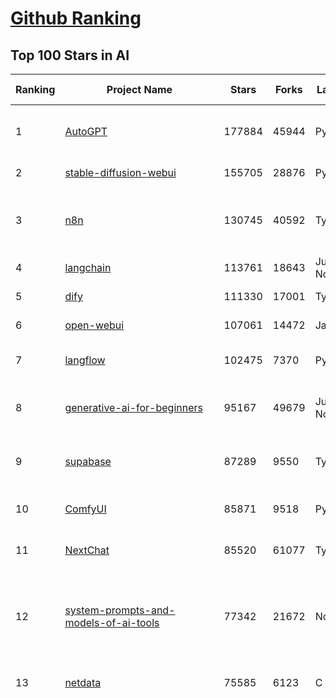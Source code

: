 [Github Ranking](../README.md)
==========

## Top 100 Stars in AI

| Ranking | Project Name | Stars | Forks | Language | Open Issues | Description | Last Commit |
| ------- | ------------ | ----- | ----- | -------- | ----------- | ----------- | ----------- |
| 1 | [AutoGPT](https://github.com/Significant-Gravitas/AutoGPT) | 177884 | 45944 | Python | 162 | AutoGPT is the vision of accessible AI for everyone, to use and to build on. Our mission is to provide the tools, so that you can focus on what matters. | 2025-08-19T03:35:21Z |
| 2 | [stable-diffusion-webui](https://github.com/AUTOMATIC1111/stable-diffusion-webui) | 155705 | 28876 | Python | 2362 | Stable Diffusion web UI | 2025-05-03T06:17:03Z |
| 3 | [n8n](https://github.com/n8n-io/n8n) | 130745 | 40592 | TypeScript | 611 | Fair-code workflow automation platform with native AI capabilities. Combine visual building with custom code, self-host or cloud, 400+ integrations. | 2025-08-19T02:00:31Z |
| 4 | [langchain](https://github.com/langchain-ai/langchain) | 113761 | 18643 | Jupyter Notebook | 207 | 🦜🔗 Build context-aware reasoning applications 🦜🔗 | 2025-08-19T03:30:18Z |
| 5 | [dify](https://github.com/langgenius/dify) | 111330 | 17001 | TypeScript | 688 | Production-ready platform for agentic workflow development. | 2025-08-19T03:28:53Z |
| 6 | [open-webui](https://github.com/open-webui/open-webui) | 107061 | 14472 | JavaScript | 192 | User-friendly AI Interface (Supports Ollama, OpenAI API, ...) | 2025-08-18T23:24:12Z |
| 7 | [langflow](https://github.com/langflow-ai/langflow) | 102475 | 7370 | Python | 429 | Langflow is a powerful tool for building and deploying AI-powered agents and workflows. | 2025-08-19T00:29:28Z |
| 8 | [generative-ai-for-beginners](https://github.com/microsoft/generative-ai-for-beginners) | 95167 | 49679 | Jupyter Notebook | 11 | 21 Lessons, Get Started Building with Generative AI  🔗 https://microsoft.github.io/generative-ai-for-beginners/ | 2025-08-18T05:10:39Z |
| 9 | [supabase](https://github.com/supabase/supabase) | 87289 | 9550 | TypeScript | 245 | The Postgres development platform. Supabase gives you a dedicated Postgres database to build your web, mobile, and AI applications. | 2025-08-19T03:30:41Z |
| 10 | [ComfyUI](https://github.com/comfyanonymous/ComfyUI) | 85871 | 9518 | Python | 2493 | The most powerful and modular diffusion model GUI, api and backend with a graph/nodes interface. | 2025-08-19T02:51:39Z |
| 11 | [NextChat](https://github.com/ChatGPTNextWeb/NextChat) | 85520 | 61077 | TypeScript | 659 | ✨ Light and Fast AI Assistant. Support: Web \| iOS \| MacOS \| Android \|  Linux \| Windows | 2025-08-10T09:21:12Z |
| 12 | [system-prompts-and-models-of-ai-tools](https://github.com/x1xhlol/system-prompts-and-models-of-ai-tools) | 77342 | 21672 | None | 44 | FULL v0, Cursor, Manus, Augment Code, Same.dev, Lovable, Devin, Replit Agent, Windsurf Agent, VSCode Agent, Dia Browser, Xcode, Trae AI, Cluely & Orchids.app (And other Open Sourced) System Prompts, Tools & AI Models. | 2025-08-18T19:55:09Z |
| 13 | [netdata](https://github.com/netdata/netdata) | 75585 | 6123 | C | 166 | The fastest path to AI-powered full stack observability, even for lean teams. | 2025-08-19T02:13:30Z |
| 14 | [funNLP](https://github.com/fighting41love/funNLP) | 75519 | 14963 | Python | 34 | 中英文敏感词、语言检测、中外手机/电话归属地/运营商查询、名字推断性别、手机号抽取、身份证抽取、邮箱抽取、中日文人名库、中文缩写库、拆字词典、词汇情感值、停用词、反动词表、暴恐词表、繁简体转换、英文模拟中文发音、汪峰歌词生成器、职业名称词库、同义词库、反义词库、否定词库、汽车品牌词库、汽车零件词库、连续英文切割、各种中文词向量、公司名字大全、古诗词库、IT词库、财经词库、成语词库、地名词库、历史名人词库、诗词词库、医学词库、饮食词库、法律词库、汽车词库、动物词库、中文聊天语料、中文谣言数据、百度中文问答数据集、句子相似度匹配算法集合、bert资源、文本生成&摘要相关工具、cocoNLP信息抽取工具、国内电话号码正则匹配、清华大学XLORE:中英文跨语言百科知识图谱、清华大学人工智能技术系列报告、自然语言生成、NLU太难了系列、自动对联数据及机器人、用户名黑名单列表、罪名法务名词及分类模型、微信公众号语料、cs224n深度学习自然语言处理课程、中文手写汉字识别、中文自然语言处理 语料/数据集、变量命名神器、分词语料库+代码、任务型对话英文数据集、ASR 语音数据集 + 基于深度学习的中文语音识别系统、笑声检测器、Microsoft多语言数字/单位/如日期时间识别包、中华新华字典数据库及api(包括常用歇后语、成语、词语和汉字)、文档图谱自动生成、SpaCy 中文模型、Common Voice语音识别数据集新版、神经网络关系抽取、基于bert的命名实体识别、关键词(Keyphrase)抽取包pke、基于医疗领域知识图谱的问答系统、基于依存句法与语义角色标注的事件三元组抽取、依存句法分析4万句高质量标注数据、cnocr：用来做中文OCR的Python3包、中文人物关系知识图谱项目、中文nlp竞赛项目及代码汇总、中文字符数据、speech-aligner: 从“人声语音”及其“语言文本”产生音素级别时间对齐标注的工具、AmpliGraph: 知识图谱表示学习(Python)库：知识图谱概念链接预测、Scattertext 文本可视化(python)、语言/知识表示工具：BERT & ERNIE、中文对比英文自然语言处理NLP的区别综述、Synonyms中文近义词工具包、HarvestText领域自适应文本挖掘工具（新词发现-情感分析-实体链接等）、word2word：(Python)方便易用的多语言词-词对集：62种语言/3,564个多语言对、语音识别语料生成工具：从具有音频/字幕的在线视频创建自动语音识别(ASR)语料库、构建医疗实体识别的模型（包含词典和语料标注）、单文档非监督的关键词抽取、Kashgari中使用gpt-2语言模型、开源的金融投资数据提取工具、文本自动摘要库TextTeaser: 仅支持英文、人民日报语料处理工具集、一些关于自然语言的基本模型、基于14W歌曲知识库的问答尝试--功能包括歌词接龙and已知歌词找歌曲以及歌曲歌手歌词三角关系的问答、基于Siamese bilstm模型的相似句子判定模型并提供训练数据集和测试数据集、用Transformer编解码模型实现的根据Hacker News文章标题自动生成评论、用BERT进行序列标记和文本分类的模板代码、LitBank：NLP数据集——支持自然语言处理和计算人文学科任务的100部带标记英文小说语料、百度开源的基准信息抽取系统、虚假新闻数据集、Facebook: LAMA语言模型分析，提供Transformer-XL/BERT/ELMo/GPT预训练语言模型的统一访问接口、CommonsenseQA：面向常识的英文QA挑战、中文知识图谱资料、数据及工具、各大公司内部里大牛分享的技术文档 PDF 或者 PPT、自然语言生成SQL语句（英文）、中文NLP数据增强（EDA）工具、英文NLP数据增强工具 、基于医药知识图谱的智能问答系统、京东商品知识图谱、基于mongodb存储的军事领域知识图谱问答项目、基于远监督的中文关系抽取、语音情感分析、中文ULMFiT-情感分析-文本分类-语料及模型、一个拍照做题程序、世界各国大规模人名库、一个利用有趣中文语料库 qingyun 训练出来的中文聊天机器人、中文聊天机器人seqGAN、省市区镇行政区划数据带拼音标注、教育行业新闻语料库包含自动文摘功能、开放了对话机器人-知识图谱-语义理解-自然语言处理工具及数据、中文知识图谱：基于百度百科中文页面-抽取三元组信息-构建中文知识图谱、masr: 中文语音识别-提供预训练模型-高识别率、Python音频数据增广库、中文全词覆盖BERT及两份阅读理解数据、ConvLab：开源多域端到端对话系统平台、中文自然语言处理数据集、基于最新版本rasa搭建的对话系统、基于TensorFlow和BERT的管道式实体及关系抽取、一个小型的证券知识图谱/知识库、复盘所有NLP比赛的TOP方案、OpenCLaP：多领域开源中文预训练语言模型仓库、UER：基于不同语料+编码器+目标任务的中文预训练模型仓库、中文自然语言处理向量合集、基于金融-司法领域(兼有闲聊性质)的聊天机器人、g2pC：基于上下文的汉语读音自动标记模块、Zincbase 知识图谱构建工具包、诗歌质量评价/细粒度情感诗歌语料库、快速转化「中文数字」和「阿拉伯数字」、百度知道问答语料库、基于知识图谱的问答系统、jieba_fast 加速版的jieba、正则表达式教程、中文阅读理解数据集、基于BERT等最新语言模型的抽取式摘要提取、Python利用深度学习进行文本摘要的综合指南、知识图谱深度学习相关资料整理、维基大规模平行文本语料、StanfordNLP 0.2.0：纯Python版自然语言处理包、NeuralNLP-NeuralClassifier：腾讯开源深度学习文本分类工具、端到端的封闭域对话系统、中文命名实体识别：NeuroNER vs. BertNER、新闻事件线索抽取、2019年百度的三元组抽取比赛：“科学空间队”源码、基于依存句法的开放域文本知识三元组抽取和知识库构建、中文的GPT2训练代码、ML-NLP - 机器学习(Machine Learning)NLP面试中常考到的知识点和代码实现、nlp4han:中文自然语言处理工具集(断句/分词/词性标注/组块/句法分析/语义分析/NER/N元语法/HMM/代词消解/情感分析/拼写检查、XLM：Facebook的跨语言预训练语言模型、用基于BERT的微调和特征提取方法来进行知识图谱百度百科人物词条属性抽取、中文自然语言处理相关的开放任务-数据集-当前最佳结果、CoupletAI - 基于CNN+Bi-LSTM+Attention 的自动对对联系统、抽象知识图谱、MiningZhiDaoQACorpus - 580万百度知道问答数据挖掘项目、brat rapid annotation tool: 序列标注工具、大规模中文知识图谱数据：1.4亿实体、数据增强在机器翻译及其他nlp任务中的应用及效果、allennlp阅读理解:支持多种数据和模型、PDF表格数据提取工具 、 Graphbrain：AI开源软件库和科研工具，目的是促进自动意义提取和文本理解以及知识的探索和推断、简历自动筛选系统、基于命名实体识别的简历自动摘要、中文语言理解测评基准，包括代表性的数据集&基准模型&语料库&排行榜、树洞 OCR 文字识别 、从包含表格的扫描图片中识别表格和文字、语声迁移、Python口语自然语言处理工具集(英文)、 similarity：相似度计算工具包，java编写、海量中文预训练ALBERT模型 、Transformers 2.0 、基于大规模音频数据集Audioset的音频增强 、Poplar：网页版自然语言标注工具、图片文字去除，可用于漫画翻译 、186种语言的数字叫法库、Amazon发布基于知识的人-人开放领域对话数据集 、中文文本纠错模块代码、繁简体转换 、 Python实现的多种文本可读性评价指标、类似于人名/地名/组织机构名的命名体识别数据集 、东南大学《知识图谱》研究生课程(资料)、. 英文拼写检查库 、 wwsearch是企业微信后台自研的全文检索引擎、CHAMELEON：深度学习新闻推荐系统元架构 、 8篇论文梳理BERT相关模型进展与反思、DocSearch：免费文档搜索引擎、 LIDA：轻量交互式对话标注工具 、aili - the fastest in-memory index in the East 东半球最快并发索引 、知识图谱车音工作项目、自然语言生成资源大全 、中日韩分词库mecab的Python接口库、中文文本摘要/关键词提取、汉字字符特征提取器 (featurizer)，提取汉字的特征（发音特征、字形特征）用做深度学习的特征、中文生成任务基准测评 、中文缩写数据集、中文任务基准测评 - 代表性的数据集-基准(预训练)模型-语料库-baseline-工具包-排行榜、PySS3：面向可解释AI的SS3文本分类器机器可视化工具 、中文NLP数据集列表、COPE - 格律诗编辑程序、doccano：基于网页的开源协同多语言文本标注工具 、PreNLP：自然语言预处理库、简单的简历解析器，用来从简历中提取关键信息、用于中文闲聊的GPT2模型：GPT2-chitchat、基于检索聊天机器人多轮响应选择相关资源列表(Leaderboards、Datasets、Papers)、(Colab)抽象文本摘要实现集锦(教程 、词语拼音数据、高效模糊搜索工具、NLP数据增广资源集、微软对话机器人框架 、 GitHub Typo Corpus：大规模GitHub多语言拼写错误/语法错误数据集、TextCluster：短文本聚类预处理模块 Short text cluster、面向语音识别的中文文本规范化、BLINK：最先进的实体链接库、BertPunc：基于BERT的最先进标点修复模型、Tokenizer：快速、可定制的文本词条化库、中文语言理解测评基准，包括代表性的数据集、基准(预训练)模型、语料库、排行榜、spaCy 医学文本挖掘与信息提取 、 NLP任务示例项目代码集、 python拼写检查库、chatbot-list - 行业内关于智能客服、聊天机器人的应用和架构、算法分享和介绍、语音质量评价指标(MOSNet, BSSEval, STOI, PESQ, SRMR)、 用138GB语料训练的法文RoBERTa预训练语言模型 、BERT-NER-Pytorch：三种不同模式的BERT中文NER实验、无道词典 - 有道词典的命令行版本，支持英汉互查和在线查询、2019年NLP亮点回顾、 Chinese medical dialogue data 中文医疗对话数据集 、最好的汉字数字(中文数字)-阿拉伯数字转换工具、 基于百科知识库的中文词语多词义/义项获取与特定句子词语语义消歧、awesome-nlp-sentiment-analysis - 情感分析、情绪原因识别、评价对象和评价词抽取、LineFlow：面向所有深度学习框架的NLP数据高效加载器、中文医学NLP公开资源整理 、MedQuAD：(英文)医学问答数据集、将自然语言数字串解析转换为整数和浮点数、Transfer Learning in Natural Language Processing (NLP) 、面向语音识别的中文/英文发音辞典、Tokenizers：注重性能与多功能性的最先进分词器、CLUENER 细粒度命名实体识别 Fine Grained Named Entity Recognition、 基于BERT的中文命名实体识别、中文谣言数据库、NLP数据集/基准任务大列表、nlp相关的一些论文及代码, 包括主题模型、词向量(Word Embedding)、命名实体识别(NER)、文本分类(Text Classificatin)、文本生成(Text Generation)、文本相似性(Text Similarity)计算等，涉及到各种与nlp相关的算法，基于keras和tensorflow 、Python文本挖掘/NLP实战示例、 Blackstone：面向非结构化法律文本的spaCy pipeline和NLP模型通过同义词替换实现文本“变脸” 、中文 预训练 ELECTREA 模型: 基于对抗学习 pretrain Chinese Model 、albert-chinese-ner - 用预训练语言模型ALBERT做中文NER 、基于GPT2的特定主题文本生成/文本增广、开源预训练语言模型合集、多语言句向量包、编码、标记和实现：一种可控高效的文本生成方法、 英文脏话大列表 、attnvis：GPT2、BERT等transformer语言模型注意力交互可视化、CoVoST：Facebook发布的多语种语音-文本翻译语料库，包括11种语言(法语、德语、荷兰语、俄语、西班牙语、意大利语、土耳其语、波斯语、瑞典语、蒙古语和中文)的语音、文字转录及英文译文、Jiagu自然语言处理工具 - 以BiLSTM等模型为基础，提供知识图谱关系抽取 中文分词 词性标注 命名实体识别 情感分析 新词发现 关键词 文本摘要 文本聚类等功能、用unet实现对文档表格的自动检测，表格重建、NLP事件提取文献资源列表 、 金融领域自然语言处理研究资源大列表、CLUEDatasetSearch - 中英文NLP数据集：搜索所有中文NLP数据集，附常用英文NLP数据集 、medical_NER - 中文医学知识图谱命名实体识别 、(哈佛)讲因果推理的免费书、知识图谱相关学习资料/数据集/工具资源大列表、Forte：灵活强大的自然语言处理pipeline工具集 、Python字符串相似性算法库、PyLaia：面向手写文档分析的深度学习工具包、TextFooler：针对文本分类/推理的对抗文本生成模块、Haystack：灵活、强大的可扩展问答(QA)框架、中文关键短语抽取工具 | 2024-05-10T07:38:24Z |
| 15 | [Deep-Live-Cam](https://github.com/hacksider/Deep-Live-Cam) | 72564 | 10486 | Python | 66 | real time face swap and one-click video deepfake with only a single image | 2025-08-11T13:37:45Z |
| 16 | [gemini-cli](https://github.com/google-gemini/gemini-cli) | 70318 | 7136 | TypeScript | 1509 | An open-source AI agent that brings the power of Gemini directly into your terminal. | 2025-08-19T03:45:52Z |
| 17 | [browser-use](https://github.com/browser-use/browser-use) | 67915 | 7861 | Python | 502 | 🌐 Make websites accessible for AI agents. Automate tasks online with ease. | 2025-08-19T03:47:08Z |
| 18 | [awesome-mcp-servers](https://github.com/punkpeye/awesome-mcp-servers) | 66495 | 5350 | None | 28 | A collection of MCP servers. | 2025-08-18T04:08:50Z |
| 19 | [LLMs-from-scratch](https://github.com/rasbt/LLMs-from-scratch) | 65120 | 9149 | Jupyter Notebook | 5 | Implement a ChatGPT-like LLM in PyTorch from scratch, step by step | 2025-08-18T23:58:47Z |
| 20 | [AppFlowy](https://github.com/AppFlowy-IO/AppFlowy) | 64969 | 4501 | Dart | 973 | Bring projects, wikis, and teams together with AI. AppFlowy is the AI collaborative workspace where you achieve more without losing control of your data. The leading open source Notion alternative. | 2025-08-13T12:16:13Z |
| 21 | [lobe-chat](https://github.com/lobehub/lobe-chat) | 64598 | 13399 | TypeScript | 878 | 🤯 Lobe Chat - an open-source, modern design AI chat framework. Supports multiple AI providers (OpenAI / Claude 4 / Gemini / DeepSeek / Ollama / Qwen), Knowledge Base (file upload / RAG ), one click install MCP Marketplace and Artifacts / Thinking. One-click FREE deployment of your private AI Agent application. | 2025-08-19T03:44:20Z |
| 22 | [ragflow](https://github.com/infiniflow/ragflow) | 62587 | 6434 | TypeScript | 2633 | RAGFlow is an open-source RAG (Retrieval-Augmented Generation) engine based on deep document understanding. | 2025-08-19T02:31:04Z |
| 23 | [awesome-llm-apps](https://github.com/Shubhamsaboo/awesome-llm-apps) | 59695 | 7162 | Python | 3 | Collection of awesome LLM apps with AI Agents and RAG using OpenAI, Anthropic, Gemini and opensource models. | 2025-08-18T02:24:57Z |
| 24 | [MetaGPT](https://github.com/FoundationAgents/MetaGPT) | 57934 | 6956 | Python | 10 | 🌟 The Multi-Agent Framework: First AI Software Company, Towards Natural Language Programming | 2025-06-30T11:45:55Z |
| 25 | [LLaMA-Factory](https://github.com/hiyouga/LLaMA-Factory) | 56374 | 6912 | Python | 578 | Unified Efficient Fine-Tuning of 100+ LLMs & VLMs (ACL 2024) | 2025-08-18T18:55:10Z |
| 26 | [gpt-engineer](https://github.com/AntonOsika/gpt-engineer) | 54732 | 7264 | Python | 31 | CLI platform to experiment with codegen. Precursor to: https://lovable.dev | 2025-05-14T10:15:10Z |
| 27 | [ChatGPT](https://github.com/lencx/ChatGPT) | 54023 | 6149 | Rust | 836 | 🔮 ChatGPT Desktop Application (Mac, Windows and Linux) | 2024-08-29T17:58:11Z |
| 28 | [meilisearch](https://github.com/meilisearch/meilisearch) | 52807 | 2130 | Rust | 210 | A lightning-fast search engine API bringing AI-powered hybrid search to your sites and applications. | 2025-08-18T15:09:42Z |
| 29 | [crawl4ai](https://github.com/unclecode/crawl4ai) | 51146 | 5068 | Python | 144 | 🚀🤖 Crawl4AI: Open-source LLM Friendly Web Crawler & Scraper. Don't be shy, join here: https://discord.gg/jP8KfhDhyN | 2025-08-18T06:22:54Z |
| 30 | [OpenBB](https://github.com/OpenBB-finance/OpenBB) | 50276 | 4696 | Python | 50 | Financial data aggregator for humans and AI agents. | 2025-08-18T06:09:10Z |
| 31 | [firecrawl](https://github.com/firecrawl/firecrawl) | 49043 | 4341 | TypeScript | 148 | The Web Data API for AI - Turn entire websites into LLM-ready markdown or structured data 🔥 | 2025-08-19T01:24:51Z |
| 32 | [autogen](https://github.com/microsoft/autogen) | 48830 | 7455 | Python | 396 | A programming framework for agentic AI 🤖 PyPi: autogen-agentchat Discord: https://aka.ms/autogen-discord Office Hour: https://aka.ms/autogen-officehour | 2025-08-11T16:13:21Z |
| 33 | [anything-llm](https://github.com/Mintplex-Labs/anything-llm) | 48054 | 4929 | JavaScript | 256 | The all-in-one Desktop & Docker AI application with built-in RAG, AI agents, No-code agent builder, MCP compatibility,  and more. | 2025-08-15T21:46:54Z |
| 34 | [dbeaver](https://github.com/dbeaver/dbeaver) | 44872 | 3802 | Java | 3031 | Free universal database tool and SQL client | 2025-08-19T03:35:09Z |
| 35 | [unsloth](https://github.com/unslothai/unsloth) | 44297 | 3585 | Python | 711 | Fine-tuning & Reinforcement Learning for LLMs. 🦥 Train OpenAI gpt-oss, Qwen3, Llama 4, DeepSeek-R1, Gemma 3, TTS 2x faster with 70% less VRAM. | 2025-08-18T13:24:33Z |
| 36 | [JeecgBoot](https://github.com/jeecgboot/JeecgBoot) | 43645 | 15514 | Java | 23 | 🔥企业级低代码平台集成了AI应用平台，帮助企业快速实现低代码开发和构建AI应用！前后端分离架构 SpringBoot，SpringCloud、Mybatis，Ant Design4、 Vue3.0、TS+vite！强大的代码生成器让前后端代码一键生成，无需写任何代码! 引领AI低代码开发模式: AI生成->OnlineCoding-> 代码生成-> 手工MERGE，显著的提高效率，又不失灵活~ | 2025-08-18T15:03:15Z |
| 37 | [Flowise](https://github.com/FlowiseAI/Flowise) | 42770 | 21963 | TypeScript | 608 | Build AI Agents, Visually | 2025-08-18T16:03:24Z |
| 38 | [ClickHouse](https://github.com/ClickHouse/ClickHouse) | 42422 | 7571 | C++ | 4431 | ClickHouse® is a real-time analytics database management system | 2025-08-19T03:43:16Z |
| 39 | [airflow](https://github.com/apache/airflow) | 41628 | 15462 | Python | 1282 | Apache Airflow - A platform to programmatically author, schedule, and monitor workflows | 2025-08-19T03:42:48Z |
| 40 | [kong](https://github.com/Kong/kong) | 41559 | 4965 | Lua | 72 | 🦍 The Cloud-Native API Gateway and AI Gateway. | 2025-08-18T10:47:38Z |
| 41 | [ailearning](https://github.com/apachecn/ailearning) | 41274 | 11577 | Python | 3 | AiLearning：数据分析+机器学习实战+线性代数+PyTorch+NLTK+TF2 | 2024-11-12T16:21:55Z |
| 42 | [ColossalAI](https://github.com/hpcaitech/ColossalAI) | 41091 | 4526 | Python | 427 | Making large AI models cheaper, faster and more accessible | 2025-08-18T09:10:00Z |
| 43 | [GitHubDaily](https://github.com/GitHubDaily/GitHubDaily) | 39678 | 4124 | None | 397 | 坚持分享 GitHub 上高质量、有趣实用的开源技术教程、开发者工具、编程网站、技术资讯。A list cool, interesting projects of GitHub. | 2025-03-20T08:54:47Z |
| 44 | [AI-For-Beginners](https://github.com/microsoft/AI-For-Beginners) | 39665 | 7701 | Jupyter Notebook | 28 | 12 Weeks, 24 Lessons, AI for All! | 2025-08-07T11:59:26Z |
| 45 | [ai-hedge-fund](https://github.com/virattt/ai-hedge-fund) | 39383 | 6939 | Python | 19 | An AI Hedge Fund Team | 2025-08-11T21:47:04Z |
| 46 | [MoneyPrinterTurbo](https://github.com/harry0703/MoneyPrinterTurbo) | 39257 | 5687 | Python | 180 | 利用AI大模型，一键生成高清短视频 Generate short videos with one click using AI LLM. | 2025-06-11T06:34:54Z |
| 47 | [upscayl](https://github.com/upscayl/upscayl) | 39116 | 1812 | TypeScript | 58 | 🆙 Upscayl - #1 Free and Open Source AI Image Upscaler for Linux, MacOS and Windows. | 2025-08-01T14:28:41Z |
| 48 | [chatgpt-on-wechat](https://github.com/zhayujie/chatgpt-on-wechat) | 38541 | 9381 | Python | 300 | 基于大模型搭建的聊天机器人，同时支持 微信公众号、企业微信应用、飞书、钉钉 等接入，可选择ChatGPT/Claude/DeepSeek/文心一言/讯飞星火/通义千问/ Gemini/GLM-4/Kimi/LinkAI，能处理文本、语音和图片，访问操作系统和互联网，支持基于自有知识库进行定制企业智能客服。 | 2025-08-08T02:47:49Z |
| 49 | [ray](https://github.com/ray-project/ray) | 38530 | 6720 | Python | 2685 | Ray is an AI compute engine. Ray consists of a core distributed runtime and a set of AI Libraries for accelerating ML workloads. | 2025-08-19T01:51:34Z |
| 50 | [mem0](https://github.com/mem0ai/mem0) | 38410 | 3994 | Python | 363 | Universal memory layer for AI Agents; Announcing OpenMemory MCP - local and secure memory management. | 2025-08-18T20:50:38Z |
| 51 | [quivr](https://github.com/QuivrHQ/quivr) | 38303 | 3674 | Python | 2 | Opiniated RAG for integrating GenAI in your apps 🧠   Focus on your product rather than the RAG. Easy integration in existing products with customisation!  Any LLM: GPT4, Groq, Llama. Any Vectorstore: PGVector, Faiss. Any Files. Anyway you want.  | 2025-07-09T12:55:23Z |
| 52 | [photoprism](https://github.com/photoprism/photoprism) | 38139 | 2126 | Go | 422 | AI-Powered Photos App for the Decentralized Web 🌈💎✨ | 2025-08-18T06:46:27Z |
| 53 | [Open-Assistant](https://github.com/LAION-AI/Open-Assistant) | 37446 | 3296 | Python | 228 | OpenAssistant is a chat-based assistant that understands tasks, can interact with third-party systems, and retrieve information dynamically to do so. | 2024-08-17T01:55:35Z |
| 54 | [aider](https://github.com/Aider-AI/aider) | 36760 | 3411 | Python | 996 | aider is AI pair programming in your terminal | 2025-08-13T17:30:01Z |
| 55 | [MockingBird](https://github.com/babysor/MockingBird) | 36554 | 5265 | Python | 476 | 🚀AI拟声: 5秒内克隆您的声音并生成任意语音内容 Clone a voice in 5 seconds to generate arbitrary speech in real-time | 2024-11-15T05:00:29Z |
| 56 | [chatbox](https://github.com/chatboxai/chatbox) | 36273 | 3487 | TypeScript | 815 | User-friendly Desktop Client App for AI Models/LLMs (GPT, Claude, Gemini, Ollama...) | 2025-08-13T08:51:57Z |
| 57 | [docling](https://github.com/docling-project/docling) | 36266 | 2475 | Python | 474 | Get your documents ready for gen AI | 2025-08-18T17:42:19Z |
| 58 | [google-research](https://github.com/google-research/google-research) | 36204 | 8162 | Jupyter Notebook | 1062 | Google Research | 2025-08-14T20:04:23Z |
| 59 | [crewAI](https://github.com/crewAIInc/crewAI) | 35854 | 4811 | Python | 51 | Framework for orchestrating role-playing, autonomous AI agents. By fostering collaborative intelligence, CrewAI empowers agents to work together seamlessly, tackling complex tasks. | 2025-08-19T03:07:48Z |
| 60 | [mindsdb](https://github.com/mindsdb/mindsdb) | 35317 | 5694 | Python | 54 | AI Analytics Engine that can answer questions over large scale data. - The only MCP Server you'll ever need | 2025-08-19T02:28:54Z |
| 61 | [AgentGPT](https://github.com/reworkd/AgentGPT) | 34766 | 9470 | TypeScript | 130 | 🤖 Assemble, configure, and deploy autonomous AI Agents in your browser. | 2025-04-29T01:19:32Z |
| 62 | [LocalAI](https://github.com/mudler/LocalAI) | 34721 | 2712 | Go | 383 | :robot: The free, Open Source alternative to OpenAI, Claude and others. Self-hosted and local-first. Drop-in replacement for OpenAI,  running on consumer-grade hardware. No GPU required. Runs gguf, transformers, diffusers and many more models architectures. Features: Generate Text, Audio, Video, Images, Voice Cloning, Distributed, P2P inference | 2025-08-19T03:17:36Z |
| 63 | [cursor-free-vip](https://github.com/yeongpin/cursor-free-vip) | 34557 | 4240 | Python | 545 | [Support 0.49.x]（Reset Cursor AI MachineID & Bypass Higher Token Limit） Cursor Ai ，自动重置机器ID ， 免费升级使用Pro功能: You've reached your trial request limit. / Too many free trial accounts used on this machine. Please upgrade to pro. We have this limit in place to prevent abuse. Please let us know if you believe this is a mistake. | 2025-06-18T02:18:31Z |
| 64 | [ai-agents-for-beginners](https://github.com/microsoft/ai-agents-for-beginners) | 34521 | 10723 | Jupyter Notebook | 11 | 11 Lessons to Get Started Building AI Agents | 2025-07-24T10:58:47Z |
| 65 | [gold-miner](https://github.com/xitu/gold-miner) | 34241 | 5047 | None | 9 | 🥇掘金翻译计划，可能是世界最大最好的英译中技术社区，最懂读者和译者的翻译平台： | 2024-04-17T09:44:37Z |
| 66 | [gpt-pilot](https://github.com/Pythagora-io/gpt-pilot) | 33298 | 3406 | Python | 236 | The first real AI developer | 2025-03-04T06:26:32Z |
| 67 | [Fabric](https://github.com/danielmiessler/Fabric) | 33093 | 3400 | JavaScript | 118 | Fabric is an open-source framework for augmenting humans using AI. It provides a modular system for solving specific problems using a crowdsourced set of AI prompts that can be used anywhere. | 2025-08-19T00:55:24Z |
| 68 | [ruoyi-vue-pro](https://github.com/YunaiV/ruoyi-vue-pro) | 32835 | 7074 | Java | 4 | 🔥 官方推荐 🔥 RuoYi-Vue 全新 Pro 版本，优化重构所有功能。基于 Spring Boot + MyBatis Plus + Vue & Element 实现的后台管理系统 + 微信小程序，支持 RBAC 动态权限、数据权限、SaaS 多租户、Flowable 工作流、三方登录、支付、短信、商城、CRM、ERP、AI 大模型等功能。你的 ⭐️ Star ⭐️，是作者生发的动力！ | 2025-08-17T07:06:08Z |
| 69 | [awesome-cursorrules](https://github.com/PatrickJS/awesome-cursorrules) | 32658 | 2700 | MDX | 32 | 📄  Configuration files that enhance Cursor AI editor experience with custom rules and behaviors | 2025-08-17T18:54:26Z |
| 70 | [spaCy](https://github.com/explosion/spaCy) | 32197 | 4564 | Python | 166 | 💫 Industrial-strength Natural Language Processing (NLP) in Python | 2025-05-28T15:28:05Z |
| 71 | [chatbot-ui](https://github.com/mckaywrigley/chatbot-ui) | 32097 | 9289 | TypeScript | 176 | AI chat for any model. | 2024-08-03T00:38:07Z |
| 72 | [tabby](https://github.com/TabbyML/tabby) | 31973 | 1561 | Rust | 203 | Self-hosted AI coding assistant | 2025-08-18T20:03:59Z |
| 73 | [nacos](https://github.com/alibaba/nacos) | 31938 | 13125 | Java | 264 | an easy-to-use dynamic service discovery, configuration and service management platform for building AI cloud native applications. | 2025-08-19T01:40:28Z |
| 74 | [agno](https://github.com/agno-agi/agno) | 31929 | 4064 | Python | 127 | Open-source framework for building multi-agent systems with memory, knowledge and reasoning. | 2025-08-18T21:58:14Z |
| 75 | [fairseq](https://github.com/facebookresearch/fairseq) | 31720 | 6587 | Python | 1191 | Facebook AI Research Sequence-to-Sequence Toolkit written in Python. | 2025-06-10T21:41:39Z |
| 76 | [Folo](https://github.com/RSSNext/Folo) | 31455 | 1430 | TypeScript | 196 | 🧡 Follow everything in one place | 2025-08-18T16:40:09Z |
| 77 | [netron](https://github.com/lutzroeder/netron) | 31204 | 2973 | JavaScript | 21 | Visualizer for neural network, deep learning and machine learning models | 2025-08-18T11:38:27Z |
| 78 | [cursor](https://github.com/cursor/cursor) | 31096 | 2024 | None | 2016 | The AI Code Editor | 2024-10-13T19:23:26Z |
| 79 | [khoj](https://github.com/khoj-ai/khoj) | 30738 | 1775 | Python | 77 | Your AI second brain. Self-hostable. Get answers from the web or your docs. Build custom agents, schedule automations, do deep research. Turn any online or local LLM into your personal, autonomous AI (gpt, claude, gemini, llama, qwen, mistral). Get started - free. | 2025-08-18T23:42:46Z |
| 80 | [AI-Expert-Roadmap](https://github.com/AMAI-GmbH/AI-Expert-Roadmap) | 30188 | 2532 | JavaScript | 20 | Roadmap to becoming an Artificial Intelligence Expert in 2022 | 2023-12-31T02:20:16Z |
| 81 | [roop](https://github.com/s0md3v/roop) | 30141 | 6846 | Python | 0 | one-click face swap | 2024-08-19T12:57:17Z |
| 82 | [exo](https://github.com/exo-explore/exo) | 30108 | 1939 | Python | 360 | Run your own AI cluster at home with everyday devices 📱💻 🖥️⌚ | 2025-03-21T22:23:32Z |
| 83 | [pytorch-lightning](https://github.com/Lightning-AI/pytorch-lightning) | 29990 | 3560 | Python | 921 | Pretrain, finetune ANY AI model of ANY size on multiple GPUs, TPUs with zero code changes. | 2025-08-18T15:58:07Z |
| 84 | [llm-app](https://github.com/pathwaycom/llm-app) | 29924 | 852 | Jupyter Notebook | 5 | Ready-to-run cloud templates for RAG, AI pipelines, and enterprise search with live data. 🐳Docker-friendly.⚡Always in sync with Sharepoint, Google Drive, S3, Kafka, PostgreSQL, real-time data APIs, and more. | 2025-07-30T12:13:39Z |
| 85 | [Mr.-Ranedeer-AI-Tutor](https://github.com/JushBJJ/Mr.-Ranedeer-AI-Tutor) | 29624 | 3381 | None | 13 | A GPT-4 AI Tutor Prompt for customizable personalized learning experiences. | 2025-06-14T06:58:48Z |
| 86 | [LibreChat](https://github.com/danny-avila/LibreChat) | 29202 | 5421 | TypeScript | 158 | Enhanced ChatGPT Clone: Features Agents, DeepSeek, Anthropic, AWS, OpenAI, Responses API, Azure, Groq, o1, GPT-5, Mistral, OpenRouter, Vertex AI, Gemini, Artifacts, AI model switching, message search, Code Interpreter, langchain, DALL-E-3, OpenAPI Actions, Functions, Secure Multi-User Auth, Presets, open-source for self-hosting. Active project. | 2025-08-18T20:36:03Z |
| 87 | [Jobs_Applier_AI_Agent_AIHawk](https://github.com/feder-cr/Jobs_Applier_AI_Agent_AIHawk) | 28575 | 4319 | Python | 11 | AIHawk aims to easy job hunt process by automating the job application process. Utilizing artificial intelligence, it enables users to apply for multiple jobs in a tailored way. | 2025-05-28T13:24:12Z |
| 88 | [qlib](https://github.com/microsoft/qlib) | 28466 | 4402 | Python | 256 | Qlib is an AI-oriented Quant investment platform that aims to use AI tech to empower Quant Research, from exploring ideas to implementing productions. Qlib supports diverse ML modeling paradigms, including supervised learning, market dynamics modeling, and RL, and is now equipped with https://github.com/microsoft/RD-Agent to automate R&D process. | 2025-08-18T09:28:03Z |
| 89 | [continue](https://github.com/continuedev/continue) | 28407 | 3365 | TypeScript | 732 | ⏩ Ship faster with Continuous AI. Build and run custom agents across your IDE, terminal, and CI | 2025-08-19T01:31:44Z |
| 90 | [so-vits-svc](https://github.com/svc-develop-team/so-vits-svc) | 27528 | 5035 | Python | 21 | SoftVC VITS Singing Voice Conversion | 2023-11-11T13:11:31Z |
| 91 | [Genesis](https://github.com/Genesis-Embodied-AI/Genesis) | 27074 | 2465 | Python | 116 | A generative world for general-purpose robotics & embodied AI learning. | 2025-08-17T20:48:33Z |
| 92 | [nx](https://github.com/nrwl/nx) | 26697 | 2583 | TypeScript | 583 | An AI-first build platform that connects everything from your editor to CI. Helping you deliver fast, without breaking things. | 2025-08-19T03:24:12Z |
| 93 | [PDFMathTranslate](https://github.com/Byaidu/PDFMathTranslate) | 26481 | 2299 | Python | 110 | PDF scientific paper translation with preserved formats - 基于 AI 完整保留排版的 PDF 文档全文双语翻译，支持 Google/DeepL/Ollama/OpenAI 等服务，提供 CLI/GUI/MCP/Docker/Zotero | 2025-08-19T03:05:19Z |
| 94 | [500-AI-Machine-learning-Deep-learning-Computer-vision-NLP-Projects-with-code](https://github.com/ashishpatel26/500-AI-Machine-learning-Deep-learning-Computer-vision-NLP-Projects-with-code) | 26409 | 6057 | None | 43 | 500 AI Machine learning Deep learning Computer vision NLP Projects with code | 2025-08-01T11:54:09Z |
| 95 | [generative-models](https://github.com/Stability-AI/generative-models) | 26293 | 2938 | Python | 270 | Generative Models by Stability AI | 2025-05-20T14:53:33Z |
| 96 | [context7](https://github.com/upstash/context7) | 26258 | 1342 | JavaScript | 68 | Context7 MCP Server -- Up-to-date code documentation for LLMs and AI code editors | 2025-08-14T11:23:00Z |
| 97 | [semantic-kernel](https://github.com/microsoft/semantic-kernel) | 25852 | 4148 | C# | 480 | Integrate cutting-edge LLM technology quickly and easily into your apps | 2025-08-18T10:44:43Z |
| 98 | [InvokeAI](https://github.com/invoke-ai/InvokeAI) | 25738 | 2642 | TypeScript | 631 | Invoke is a leading creative engine for Stable Diffusion models, empowering professionals, artists, and enthusiasts to generate and create visual media using the latest AI-driven technologies. The solution offers an industry leading WebUI, and serves as the foundation for multiple commercial products. | 2025-08-19T02:23:00Z |
| 99 | [composio](https://github.com/ComposioHQ/composio) | 25616 | 4375 | TypeScript | 59 | Composio equips your AI agents & LLMs with 100+ high-quality integrations via function calling | 2025-08-18T18:28:18Z |
| 100 | [FastGPT](https://github.com/labring/FastGPT) | 25526 | 6559 | TypeScript | 577 | FastGPT is a knowledge-based platform built on the LLMs, offers a comprehensive suite of out-of-the-box capabilities such as data processing, RAG retrieval, and visual AI workflow orchestration, letting you easily develop and deploy complex question-answering systems without the need for extensive setup or configuration. | 2025-08-18T09:33:37Z |

